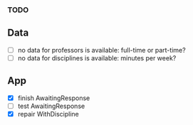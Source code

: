 ### TODO

## Data
- [ ] no data for professors is available: full-time or part-time?
- [ ] no data for disciplines is available: minutes per week?

## App
- [x] finish AwaitingResponse
- [ ] test AwaitingResponse
- [x] repair WithDiscipline